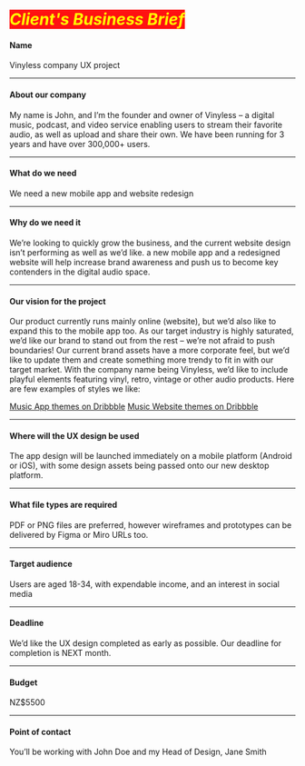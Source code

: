 # <span style="color:#ff0;background-color:#f11">*Client's Business Brief*</span>

#### Name

Vinyless company UX project

---

#### About our company

My name is John, and I’m the founder and owner of Vinyless – a digital music, podcast, and video service enabling users to stream their favorite audio, as well as upload and share their own. We have been running for 3 years and have over 300,000+ users.

---

#### What do we need
We need a new mobile app and website redesign

---

#### Why do we need it

We’re looking to quickly grow the business, and the current website design isn’t performing as well as we’d like. a new mobile app and a redesigned website will help increase brand awareness and push us to become key contenders in the digital audio space.

---

#### Our vision for the project

Our product currently runs mainly online (website), but we’d also like to expand this to the mobile app too. As our target industry is highly saturated, we’d like our brand to stand out from the rest – we’re not afraid to push boundaries!
Our current brand assets have a more corporate feel, but we’d like to update them and create something more trendy to fit in with our target market. With the company name being Vinyless, we’d like to include playful elements featuring vinyl, retro, vintage or other audio products.
Here are few examples of styles we like:

[Music App themes on Dribbble](https://dribbble.com/tags/music_app)
[Music Website themes on Dribbble](https://dribbble.com/tags/music_website)


---
#### Where will the UX design be used
The app design will be launched immediately on a mobile platform (Android or iOS), with some design assets being passed onto our new desktop platform.

---
#### What file types are required
PDF or PNG files are preferred, however wireframes and prototypes can be delivered by Figma or Miro URLs too.

---
#### Target audience
Users are aged 18-34, with expendable income, and an interest in social media

---
#### Deadline
We’d like the UX design completed as early as possible. Our deadline for completion is NEXT month.

---
#### Budget
NZ$5500

---
#### Point of contact
You’ll be working with John Doe and my Head of Design, Jane Smith

